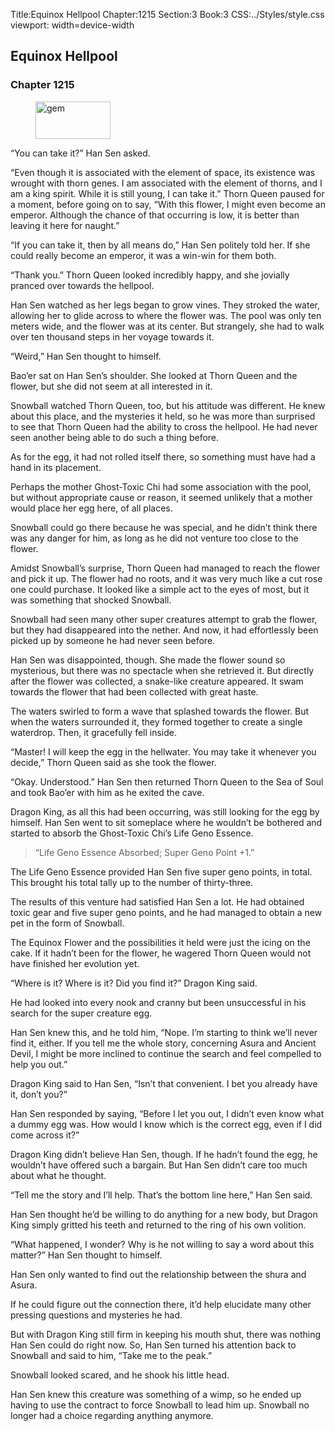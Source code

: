 Title:Equinox Hellpool 
Chapter:1215 
Section:3 
Book:3 
CSS:../Styles/style.css 
viewport: width=device-width
  
## Equinox Hellpool
### Chapter 1215
  
<figure>
	<img src="../Images/gem.gif" alt="gem" id="gem" width="120" height="60" />
</figure>
  

  
“You can take it?” Han Sen asked.

“Even though it is associated with the element of space, its existence was wrought with thorn genes. I am associated with the element of thorns, and I am a king spirit. While it is still young, I can take it.” Thorn Queen paused for a moment, before going on to say, “With this flower, I might even become an emperor. Although the chance of that occurring is low, it is better than leaving it here for naught.”

“If you can take it, then by all means do,” Han Sen politely told her. If she could really become an emperor, it was a win-win for them both.

“Thank you.” Thorn Queen looked incredibly happy, and she jovially pranced over towards the hellpool.

Han Sen watched as her legs began to grow vines. They stroked the water, allowing her to glide across to where the flower was. The pool was only ten meters wide, and the flower was at its center. But strangely, she had to walk over ten thousand steps in her voyage towards it.

“Weird,” Han Sen thought to himself.

Bao’er sat on Han Sen’s shoulder. She looked at Thorn Queen and the flower, but she did not seem at all interested in it.

Snowball watched Thorn Queen, too, but his attitude was different. He knew about this place, and the mysteries it held, so he was more than surprised to see that Thorn Queen had the ability to cross the hellpool. He had never seen another being able to do such a thing before.

As for the egg, it had not rolled itself there, so something must have had a hand in its placement.

Perhaps the mother Ghost-Toxic Chi had some association with the pool, but without appropriate cause or reason, it seemed unlikely that a mother would place her egg here, of all places.

Snowball could go there because he was special, and he didn’t think there was any danger for him, as long as he did not venture too close to the flower.

Amidst Snowball’s surprise, Thorn Queen had managed to reach the flower and pick it up. The flower had no roots, and it was very much like a cut rose one could purchase. It looked like a simple act to the eyes of most, but it was something that shocked Snowball.

Snowball had seen many other super creatures attempt to grab the flower, but they had disappeared into the nether. And now, it had effortlessly been picked up by someone he had never seen before.

Han Sen was disappointed, though. She made the flower sound so mysterious, but there was no spectacle when she retrieved it. But directly after the flower was collected, a snake-like creature appeared. It swam towards the flower that had been collected with great haste.

The waters swirled to form a wave that splashed towards the flower. But when the waters surrounded it, they formed together to create a single waterdrop. Then, it gracefully fell inside.

“Master! I will keep the egg in the hellwater. You may take it whenever you decide,” Thorn Queen said as she took the flower.

“Okay. Understood.” Han Sen then returned Thorn Queen to the Sea of Soul and took Bao’er with him as he exited the cave.

Dragon King, as all this had been occurring, was still looking for the egg by himself. Han Sen went to sit someplace where he wouldn’t be bothered and started to absorb the Ghost-Toxic Chi’s Life Geno Essence.

> “Life Geno Essence Absorbed; Super Geno Point +1.”

The Life Geno Essence provided Han Sen five super geno points, in total. This brought his total tally up to the number of thirty-three.

The results of this venture had satisfied Han Sen a lot. He had obtained toxic gear and five super geno points, and he had managed to obtain a new pet in the form of Snowball.

The Equinox Flower and the possibilities it held were just the icing on the cake. If it hadn’t been for the flower, he wagered Thorn Queen would not have finished her evolution yet.

“Where is it? Where is it? Did you find it?” Dragon King said.

He had looked into every nook and cranny but been unsuccessful in his search for the super creature egg.

Han Sen knew this, and he told him, “Nope. I’m starting to think we’ll never find it, either. If you tell me the whole story, concerning Asura and Ancient Devil, I might be more inclined to continue the search and feel compelled to help you out.”

Dragon King said to Han Sen, “Isn’t that convenient. I bet you already have it, don’t you?”

Han Sen responded by saying, “Before I let you out, I didn’t even know what a dummy egg was. How would I know which is the correct egg, even if I did come across it?”

Dragon King didn’t believe Han Sen, though. If he hadn’t found the egg, he wouldn’t have offered such a bargain. But Han Sen didn’t care too much about what he thought.

“Tell me the story and I’ll help. That’s the bottom line here,” Han Sen said.

Han Sen thought he’d be willing to do anything for a new body, but Dragon King simply gritted his teeth and returned to the ring of his own volition.

“What happened, I wonder? Why is he not willing to say a word about this matter?” Han Sen thought to himself.

Han Sen only wanted to find out the relationship between the shura and Asura.

If he could figure out the connection there, it’d help elucidate many other pressing questions and mysteries he had.

But with Dragon King still firm in keeping his mouth shut, there was nothing Han Sen could do right now. So, Han Sen turned his attention back to Snowball and said to him, “Take me to the peak.”

Snowball looked scared, and he shook his little head.

Han Sen knew this creature was something of a wimp, so he ended up having to use the contract to force Snowball to lead him up. Snowball no longer had a choice regarding anything anymore.